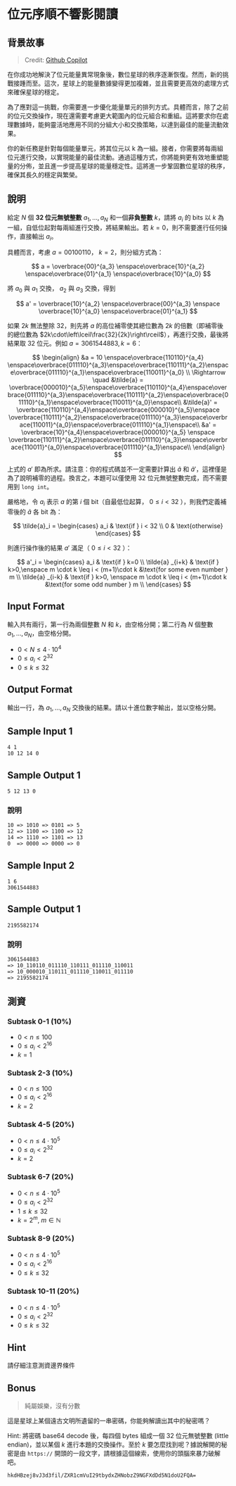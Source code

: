 # 位元序順不響影閱讀

## 背景故事

> Credit: [Github Copilot](https://github.com/features/copilot)

在你成功地解決了位元能量異常現象後，數位星球的秩序逐漸恢復。然而，新的挑戰接踵而至。這次，星球上的能量數據變得更加複雜，並且需要更高效的處理方式來確保星球的穩定。

為了應對這一挑戰，你需要進一步優化能量單元的排列方式。具體而言，除了之前的位元交換操作，現在還需要考慮更大範圍內的位元組合和重組。這將要求你在處理數據時，能夠靈活地應用不同的分組大小和交換策略，以達到最佳的能量流動效果。

你的新任務是針對每個能量單元，將其位元以 k 為一組。接者，你需要將每兩組位元進行交換，以實現能量的最佳流動。通過這種方式，你將能夠更有效地重塑能量的分佈，並且進一步提高星球的能量穩定性。這將進一步鞏固數位星球的秩序，確保其長久的穩定與繁榮。

## 說明

給定 $N$ 個 **32 位元無號整數** $a_1, ..., a_N$ 和一個**非負整數** $k$，請將 $a_i$ 的 bits 以 $k$ 為一組，自低位起對每兩組進行交換，將結果輸出。若 $k=0$，則不需要進行任何操作，直接輸出 $a_i$。 

具體而言，考慮 $a = 00100110$， $k=2$，則分組方式為：

$$
a = \overbrace{00}^{a_3} \enspace\overbrace{10}^{a_2} \enspace\overbrace{01}^{a_1} \enspace\overbrace{10}^{a_0}
$$

將 $a_0$ 與 $a_1$ 交換， $a_2$ 與 $a_3$ 交換，得到

$$
a' = \overbrace{10}^{a_2} \enspace\overbrace{00}^{a_3} \enspace \overbrace{10}^{a_0} \enspace\overbrace{01}^{a_1}
$$

如果 $2k$ 無法整除 $32$，則先將 $a$ 的高位補零使其總位數為 $2k$ 的倍數（即補零後的總位數為 $2k\cdot\left\lceil\frac{32}{2k}\right\rceil$），再進行交換，最後將結果取 $32$ 位元。例如 $a=3061544883, k=6$：

$$
\begin{align}
    &a = 10 \enspace\overbrace{110110}^{a_4} \enspace\overbrace{011110}^{a_3}\enspace\overbrace{110111}^{a_2}\enspace\overbrace{011110}^{a_1}\enspace\overbrace{110011}^{a_0} \\
    \Rightarrow \quad  &\tilde{a} =
        \overbrace{000010}^{a_5}\enspace\overbrace{110110}^{a_4}\enspace\overbrace{011110}^{a_3}\enspace\overbrace{110111}^{a_2}\enspace\overbrace{011110}^{a_1}\enspace\overbrace{110011}^{a_0}\enspace\\
    &\tilde{a}' =
        \overbrace{110110}^{a_4}\enspace\overbrace{000010}^{a_5}\enspace  \overbrace{110111}^{a_2}\enspace\overbrace{011110}^{a_3}\enspace\overbrace{110011}^{a_0}\enspace\overbrace{011110}^{a_1}\enspace\\
    &a' =
         \overbrace{10}^{a_4}\enspace\overbrace{000010}^{a_5} \enspace
         \overbrace{110111}^{a_2}\enspace\overbrace{011110}^{a_3}\enspace\overbrace{110011}^{a_0}\enspace\overbrace{011110}^{a_1}\enspace\\
\end{align}
$$

上式的 $a'$ 即為所求。請注意：你的程式碼並不一定需要計算出 $\tilde{a}$ 和 $\tilde{a}'$，這裡僅是為了說明補零的過程。換言之，本題可以僅使用 32 位元無號整數完成，而不需要用到 `long int`。

嚴格地，令 $a_i$ 表示 $a$ 的第 $i$ 個 bit（自最低位起算， $0\leq i<32$ ），則我們定義補零後的 $\tilde{a}$ 各 bit 為：

$$
\tilde{a}_i = \begin{cases}
    a_i & \text{if } i < 32 \\
    0 & \text{otherwise}
    \end{cases}
$$

則進行操作後的結果 $a'$ 滿足（ $0\leq i < 32$ ）：

$$
a'_i 
= \begin{cases}
    a_i & \text{if } k=0 \\
    \tilde{a} _{i+k} & \text{if } k>0,\enspace  m \cdot k \leq i < (m+1)\cdot k &\text{for some even number } m \\
    \tilde{a} _{i-k} & \text{if } k>0, \enspace m \cdot k \leq i < (m+1)\cdot k &\text{for some odd number } m \\
\end{cases}
$$

## Input Format

輸入共有兩行，第一行為兩個整數 $N$ 和 $k$，由空格分開；第二行為 $N$ 個整數 $a_1, ..., a_N$，由空格分開。

-   $0 < N \leq 4\cdot 10^4$
-   $0 \leq a_i < 2^{32}$
-   $0 \leq k \leq 32$

## Output Format

輸出一行，為 $a_1, ..., a_N$ 交換後的結果。請以十進位數字輸出，並以空格分開。

## Sample Input 1

```
4 1
10 12 14 0
```

## Sample Output 1

```
5 12 13 0
```

### 說明

```
10 => 1010 => 0101 => 5
12 => 1100 => 1100 => 12
14 => 1110 => 1101 => 13
0  => 0000 => 0000 => 0
```

## Sample Input 2

```
1 6
3061544883
```

## Sample Output 1

```
2195582174
```

### 說明

```
3061544883
=> 10_110110_011110_110111_011110_110011
=> 10_000010_110111_011110_110011_011110
=> 2195582174
```

## 測資

### Subtask 0-1 (10%)

-   $0 < n \leq 100$
-   $0\leq a_i < 2^{16}$
-   $k = 1$

### Subtask 2-3 (10%)

-   $0 < n \leq 100$
-   $0\leq a_i < 2^{16}$
-   $k = 2$

### Subtask 4-5 (20%)

-   $0 < n \leq 4\cdot 10^5$
-   $0\leq a_i < 2^{32}$
-   $k = 2$

### Subtask 6-7 (20%)

-   $0 < n \leq 4\cdot 10^5$
-   $0\leq a_i < 2^{32}$
-   $1 \leq k \leq 32$
-   $k = 2^m,\ m\in \mathbb{N}$

### Subtask 8-9 (20%)

-   $0 < n \leq 4\cdot 10^5$
-   $0\leq a_i < 2^{16}$
-   $0 \leq k \leq 32$

### Subtask 10-11 (20%)

-   $0 < n \leq 4\cdot 10^5$
-   $0\leq a_i < 2^{32}$
-   $0 \leq k \leq 32$

## Hint

請仔細注意測資邊界條件

## Bonus

> 純屬娛樂，沒有分數

這是星球上某個遠古文明所遺留的一串密碼，你能夠解讀出其中的秘密嗎？

Hint: 將密碼 base64 decode 後，每四個 bytes 組成一個 32 位元無號整數 (little endian)，並以某個 $k$ 進行本題的交換操作。至於 $k$ 要怎麼找到呢？據說解開的秘密是由 `https://` 開頭的一段文字，請根據這個線索，使用你的頭腦來暴力破解吧。

```
hkdHBzej8vJ3d3fil/ZXR1cmVuI29tbydxZHNobzZ9NGFXdDd5N1doU2FQA=
```
